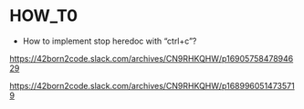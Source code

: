 # HOW_T0

- How to implement stop heredoc with “ctrl+c”?

https://42born2code.slack.com/archives/CN9RHKQHW/p1690575847894629

https://42born2code.slack.com/archives/CN9RHKQHW/p1689960514735719
